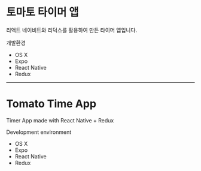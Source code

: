 # 토마토 타이머 앱
리액트 네이비트와 리덕스를 활용하여 만든 타이머 앱입니다.

개발환경
- OS X
- Expo
- React Native
- Redux
------------------------------------------------
# Tomato Time App
Timer App made with React Native + Redux

Development environment
- OS X
- Expo
- React Native
- Redux
